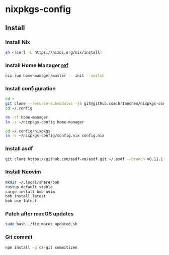 # nixpkgs-config

## Install

### Install Nix

```bash
sh <(curl -L https://nixos.org/nix/install)
```

### Install Home Manager [ref](https://nix-community.github.io/home-manager/index.html#ch-nix-flakes)

```bash
nix run home-manager/master -- init --switch
```

### Install configuration

```bash
cd ~
git clone --recurse-submodules -j8 git@github.com:br1anchen/nixpkgs-config.git
cd ~/.config

rm -rf home-manager
ln -s ~/nixpkgs-config home-manager

cd ~/.config/nixpkgs
ln -s ~/nixpkgs-config/config.nix config.nix
```

### Install asdf

```bash
git clone https://github.com/asdf-vm/asdf.git ~/.asdf --branch v0.11.1
```

### Install Neovim

```bash
mkdir ~/.local/share/bob
rustup default stable
cargo install bob-nvim
bob install latest
bob use latest
```

### Patch after macOS updates

```bash
sudo bash ./fix_macos_updated.sh
```

### Git commit

```bash
npm install -g cz-git commitizen
```
